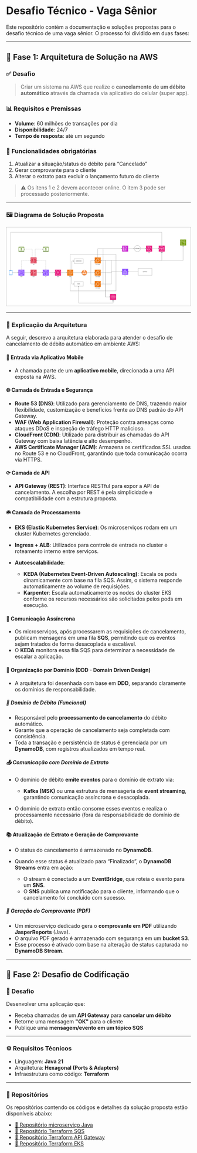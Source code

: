 # Desafio Técnico - Vaga Sênior

Este repositório contém a documentação e soluções propostas para o desafio técnico de uma vaga sênior. O processo foi dividido em duas fases:

---

## 🧹 Fase 1: Arquitetura de Solução na AWS

### ✅ Desafio

> Criar um sistema na AWS que realize o **cancelamento de um débito automático** através da chamada via aplicativo do celular (super app).

### 📊 Requisitos e Premissas

* **Volume**: 60 milhões de transações por dia
* **Disponibilidade**: 24/7
* **Tempo de resposta**: até um segundo

### 📌 Funcionalidades obrigatórias

1. Atualizar a situação/status do débito para “Cancelado”
2. Gerar comprovante para o cliente
3. Alterar o extrato para excluir o lançamento futuro do cliente

> ⚠️ Os itens 1 e 2 devem acontecer online. O item 3 pode ser processado posteriormente.

---

### 🖼️ Diagrama de Solução Proposta

![Diagrama de Solução](Desafio_Itau.drawio.png)

---

### 🧬 Explicação da Arquitetura

A seguir, descrevo a arquitetura elaborada para atender o desafio de cancelamento de débito automático em ambiente AWS:

#### 📱 Entrada via Aplicativo Mobile

* A chamada parte de um **aplicativo mobile**, direcionada a uma API exposta na AWS.

#### 🌐 Camada de Entrada e Segurança

* **Route 53 (DNS)**: Utilizado para gerenciamento de DNS, trazendo maior flexibilidade, customização e benefícios frente ao DNS padrão do API Gateway.
* **WAF (Web Application Firewall)**: Proteção contra ameaças como ataques DDoS e inspeção de tráfego HTTP malicioso.
* **CloudFront (CDN)**: Utilizado para distribuir as chamadas do API Gateway com baixa latência e alto desempenho.
* **AWS Certificate Manager (ACM)**: Armazena os certificados SSL usados no Route 53 e no CloudFront, garantindo que toda comunicação ocorra via HTTPS.

#### ⟳ Camada de API

* **API Gateway (REST)**: Interface RESTful para expor a API de cancelamento. A escolha por REST é pela simplicidade e compatibilidade com a estrutura proposta.

#### ☘️ Camada de Processamento

* **EKS (Elastic Kubernetes Service)**: Os microserviços rodam em um cluster Kubernetes gerenciado.
* **Ingress + ALB**: Utilizados para controle de entrada no cluster e roteamento interno entre serviços.
* **Autoescalabilidade**:

  * **KEDA (Kubernetes Event-Driven Autoscaling)**: Escala os pods dinamicamente com base na fila SQS. Assim, o sistema responde automaticamente ao volume de requisições.
  * **Karpenter**: Escala automaticamente os nodes do cluster EKS conforme os recursos necessários são solicitados pelos pods em execução.

#### 📨 Comunicação Assíncrona

* Os microserviços, após processarem as requisições de cancelamento, publicam mensagens em uma fila **SQS**, permitindo que os eventos sejam tratados de forma desacoplada e escalável.
* O **KEDA** monitora essa fila SQS para determinar a necessidade de escalar a aplicação.

#### 📙 Organização por Domínio (DDD - Domain Driven Design)

* A arquitetura foi desenhada com base em **DDD**, separando claramente os domínios de responsabilidade.

##### 🔄 Domínio de Débito (Funcional)

* Responsável pelo **processamento do cancelamento** do débito automático.
* Garante que a operação de cancelamento seja completada com consistência.
* Toda a transação e persistência de status é gerenciada por um **DynamoDB**, com registros atualizados em tempo real.

##### 📤 Comunicação com Domínio de Extrato

* O domínio de débito **emite eventos** para o domínio de extrato via:

  * **Kafka (MSK)** ou uma estrutura de mensageria de **event streaming**, garantindo comunicação assíncrona e desacoplada.
* O domínio de extrato então consome esses eventos e realiza o processamento necessário (fora da responsabilidade do domínio de débito).

#### 📚 Atualização de Extrato e Geração de Comprovante

* O status do cancelamento é armazenado no **DynamoDB**.
* Quando esse status é atualizado para “Finalizado”, o **DynamoDB Streams** entra em ação:

  * O stream é conectado a um **EventBridge**, que roteia o evento para um **SNS**.
  * O **SNS** publica uma notificação para o cliente, informando que o cancelamento foi concluído com sucesso.

##### 📂 Geração do Comprovante (PDF)

* Um microserviço dedicado gera o **comprovante em PDF** utilizando **JasperReports** (Java).
* O arquivo PDF gerado é armazenado com segurança em um **bucket S3**.
* Esse processo é ativado com base na alteração de status capturada no **DynamoDB Stream**.

---

## 🧪 Fase 2: Desafio de Codificação

### 🎯 Desafio

Desenvolver uma aplicação que:

* Receba chamadas de um **API Gateway** para **cancelar um débito**
* Retorne uma mensagem **"OK"** para o cliente
* Publique uma **mensagem/evento em um tópico SQS**

---

### ⚙️ Requisitos Técnicos

* Linguagem: **Java 21**
* Arquitetura: **Hexagonal (Ports & Adapters)**
* Infraestrutura como código: **Terraform**

---

### 📁 Repositórios

Os repositórios contendo os códigos e detalhes da solução proposta estão disponíveis abaixo:

- [🔗 Repositório microserviço Java](https://github.com/itau-daily-banking/ms-cancelamento-debito)
- [🔗 Repositório Terraform SQS](https://github.com/itau-daily-banking/infra-sqs)
- [🔗 Repositório Terraform API Gateway](https://github.com/itau-daily-banking/infra-api-gateway)
- [🔗 Repositório Terraform EKS](https://github.com/itau-daily-banking/infra-eks)

